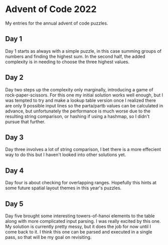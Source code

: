 # Advent of Code 2022

My entries for the annual advent of code puzzles.

## Day 1

Day 1 starts as always with a simple puzzle, in this case summing groups of numbers and finding the highest sum. In the second half, the added complexity is in needing to choose the three highest values.

## Day 2 

Day two steps up the complexity only marginally, introducing a game of rock-paper-scissors. For this one my initial solution works well enough, but I was tempted to try and make a lookup table version once I realized there are only 9 possible input lines so the parta/partb values can be calculated in advance, but unfortunately the performance is much worse due to the resulting string comparison, or hashing if using a hashmap, so I didn't pursue that further.

## Day 3 

Day three involves a lot of string comparison, I bet there is a more effecient way to do this but I haven't looked into other solutions yet.

## Day 4

Day four is about checking for overlapping ranges. Hopefully this hints at some future spatial layout themes in this year's puzzles.

## Day 5

Day five brought some interesting towers-of-hanoi elements to the table along with more complicated input parsing. I was really excited by this one. My solution is currently pretty messy, but it does the job for now until I come back to it. I think this one can be parsed and executed in a single pass, so that will be my goal on revisiting. 

